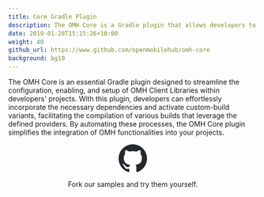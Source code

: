 ```yaml
---
title: Core Gradle Plugin
description: The OMH Core is a Gradle plugin that allows developers to configure, enable and set-up the OMH SDK in their projects.This plugin automatically implements the necessary dependencies and enable the custom-build variants to allow you compile the different builds to use the defined providers.
date: 2019-01-28T15:15:26+10:00
weight: 40
github_url: https://www.github.com/openmobilehub/omh-core
background: bg10
---
```


<style>
  .container img.standard-image {
    /* Styles for the standard-size image */
    width: 70%; /* Set the desired width here */
    display: block;
    margin: 0 auto;
  }

  .container img.small-image {
    width: 12%;
    display: block;
    margin: 0 auto;
  }
</style>


The OMH Core is an essential Gradle plugin designed to streamline the configuration, enabling, and setup of OMH Client Libraries within developers' projects. With this plugin, developers can effortlessly incorporate the necessary dependencies and activate custom-build variants, facilitating the compilation of various builds that leverage the defined providers. By automating these processes, the OMH Core plugin simplifies the integration of OMH functionalities into your projects.

<div class="container pt-6 pb-6">
  <div>
    <a href="https://github.com/openmobilehub/omh-core">
    <img src="/images/main/github-mark/github-mark.png" alt="OMH" class="small-image" align="center">
  </a>
  <p align="center">Fork our samples and try them yourself.</p>
  </div>
</div>

